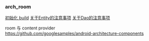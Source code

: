 ### arch_room

[初始化 build](library/compile_build.md)
[关于Entity的注意事项](library/Entity.md) 
[关于Dao的注意事项](library/Dao.md)


room 与 content provider  
https://github.com/googlesamples/android-architecture-components  

